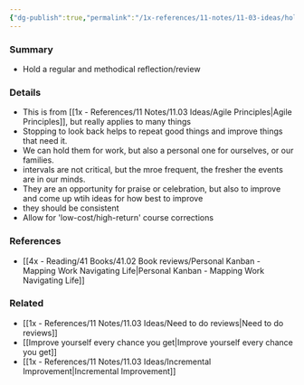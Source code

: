 ```yaml
---
{"dg-publish":true,"permalink":"/1x-references/11-notes/11-03-ideas/hold-regular-retrospectives/","title":"Hold regular retrospectives","created":"2024-02-14T20:18:30.785+03:00","updated":"2024-02-14T20:18:30.785+03:00"}
---
```



### Summary
- Hold a regular and methodical reflection/review

### Details
- This is from [[1x - References/11 Notes/11.03 Ideas/Agile Principles\|Agile Principles]], but really applies to many things
- Stopping to look back helps to repeat good things and improve things that need it.
- We can hold them for work, but also a personal one for ourselves, or our families.
- intervals are not critical, but the mroe frequent, the fresher the events are in our minds.
- They are an opportunity for praise or celebration, but also to improve and come up wtih ideas for how best to improve
- they should be consistent
- Allow for 'low-cost/high-return' course corrections

### References
- [[4x - Reading/41 Books/41.02 Book reviews/Personal Kanban - Mapping Work Navigating Life\|Personal Kanban - Mapping Work Navigating Life]]

### Related
- [[1x - References/11 Notes/11.03 Ideas/Need to do reviews\|Need to do reviews]]
- [[Improve yourself every chance you get\|Improve yourself every chance you get]]
- [[1x - References/11 Notes/11.03 Ideas/Incremental Improvement\|Incremental Improvement]]
